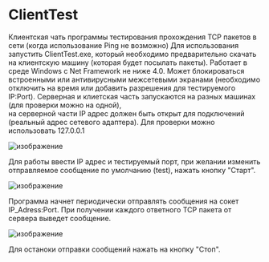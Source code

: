 # ClientTest
Клиентская чать программы тестирования прохождения TCP пакетов в сети (когда использование Ping не возможно)
Для использования запустить ClientTest.exe, который необходимо предварительно скачать на клиентскую машину (которая будет посылать пакеты).
Работает в среде Windows c Net Framework не ниже 4.0. Может блокироваться встроенными или антивирусными межсетевыми экранами 
(необходимо отключить на время или добавить разрешения для тестируемого IP:Port).
Серверная и клиетская часть запускаются на разных машинах (для проверки можно на одной),  
на серверной части IP адрес должен быть открыт для подключений (реальный адрес сетевого адаптера). Для проверки можно использовать 127.0.0.1

![изображение](https://user-images.githubusercontent.com/88648843/134855399-b4735e84-f9d3-42bb-ade9-acc53ee9c91c.png)

Для работы ввести IP адрес и тестируемый порт, при желании изменить отправляемое сообщение по умолчанию (test), нажать кнопку "Старт". 

![изображение](https://user-images.githubusercontent.com/88648843/134855373-5d13bfb4-0883-444e-a74d-04f1174f26e3.png)


Программа начнет периодически отправлять сообщения на  сокет IP_Adress:Port. 
При получении каждого ответного TCP пакета от сервера выведет сообщение.

![изображение](https://user-images.githubusercontent.com/88648843/134855317-aba3c3d7-7bc5-4a6b-a5c6-68070c489990.png)


Для останоки отправки сообщений нажать на кнопку "Стоп".
